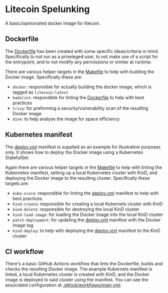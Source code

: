# Litecoin Spelunking

A basic/opinionated docker image for litecoin.


## Dockerfile

The [Dockerfile](Dockerfile) has been created with some specific ideas/criteria in mind. Specifically to not run as a priveleged user, to not make use of a script for the entrypoint, and to not modify any permissions or similar at runtime.

There are various helper targets in the [Makefile](Makefile) to help with building the Docker image. Specifically these are:

 - `docker`: responsible for actually building the docker image, which is tagged as `litecoin:latest`
 - `hadolint`: respondible for linting the [Dockerfile](Dockerfile) to help with best practices
 - `trivy`: for preforming a security/vulnerability scan of the resulting Docker image
 - `dive`: to help analyse the image for space efficiency


## Kubernetes manifest

The [deploy.yml](deploy.yml) manifest is supplied as an example for illustrative purposes only. It shows how to deploy the Docker image using a Kubernetes StatefulSet.

Again there are various helper targets in the [Makefile](Makefile) to help with linting the Kubernetes manifest, setting up a local Kubernetes cluster with KinD, and deploying the Docker image to the resulting cluster. Specifically these targets are:

 - `kube-score`: respondible for linting the [deploy.yml](deploy.yml) manifest to help with best practices
 - `kind-create`: responsible for creating a local Kubernets cluster with KinD
 - `kind-delete`: responsible for destroying the local KinD cluster
 - `kind-load-image`: for loading the Docker image into the local KinD cluster
 - `patch-deployment`: for updating the [deploy.yml](deploy.yml) manifest with the Docker image tag
 - `kind-deploy`: to help with deploying the [deploy.yml](deploy.yml) manifest to the KinD cluster


## CI workflow

There's a basic GitHub Actions workflow that lints the Dockerfile, builds and checks the resulting Docker image. The example Kubernets manifest is linted, a local Kubernetes cluster is created with KinD, and the Docker image is deployed to said cluster using the manifest. You can see the associated configuration at [.github/workflows/main.yml](.github/workflows/main.yml).
